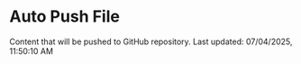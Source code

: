 # Auto Push File

Content that will be pushed to GitHub repository.
Last updated: 07/04/2025, 11:50:10 AM